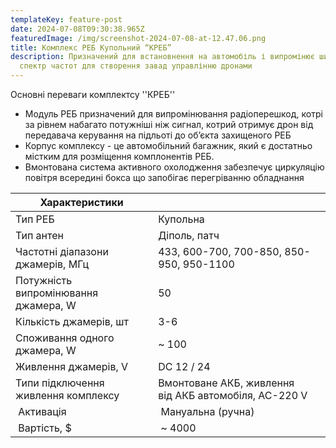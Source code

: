 ```yaml
---
templateKey: feature-post
date: 2024-07-08T09:30:38.965Z
featuredImage: /img/screenshot-2024-07-08-at-12.47.06.png
title: Комплекс РЕБ Купольний “КРЕБ”
description: Призначений для встановнення на автомобіль і випромінює широкий
  спектр частот для створення завад управлінню дронами
---
```

О﻿сновні переваги комплектсу ''КРЕБ''

* Модуль РЕБ призначений для випромінювання радіоперешкод, котрі за рівнем набагато потужніші ніж сигнал, котрий отримує дрон від передавача керування на підльоті до об’єкта захищеного РЕБ
* Корпус комплексу - це автомобільний багажник, який є достатньо містким для розміщення комплонентів РЕБ. 
* Вмонтована система активного охолодження забезпечує циркуляцію повітря всередині бокса що запобігає перегріванню обладнання

<!--StartFragment-->

| Х﻿арактеристики        |                            |     |
| ---------------------- | -------------------------- | --- |
| Тип РЕБ               | Купольна |       |
| Тип антен                 | Діполь, патч    |     |
|Частотні діапазони джамерів, МГц |433, 600-700, 700-850, 850-950, 950-1100| |
| Потужність випромінювання джамера, W      | 50    |     |
| Кількість джамерів, шт         | 3-6  |     |
| Споживання одного джамера, W         | ~ 100       |     |
| Живлення джамерів, V        | DC 12 / 24        |     |
| Типи підключення живлення комплексу  | Вмонтоване АКБ, живлення від АКБ автомобіля, AC-220 V       |     |
|  Активація |  Мануальна (ручна)              |     |
|  Вартість, $ |  ~ 4000              |     |

<!--EndFragment-->